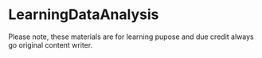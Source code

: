 # LearningDataAnalysis
Please note, these materials are for learning pupose and due credit always go original content writer.
